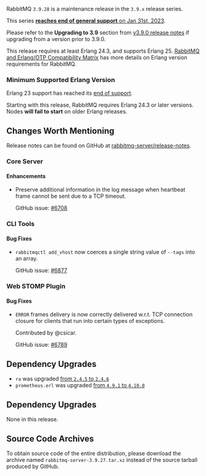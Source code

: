 RabbitMQ `3.9.28` is a maintenance release in the `3.9.x` release series.

This series [**reaches end of general support** on Jan 31st, 2023](https://rabbitmq.com/versions.html).

Please refer to the **Upgrading to 3.9** section from [v3.9.0 release notes](https://github.com/rabbitmq/rabbitmq-server/releases/tag/v3.9.0)
if upgrading from a version prior to 3.9.0.

This release requires at least Erlang 24.3, and supports Erlang 25.
[RabbitMQ and Erlang/OTP Compatibility Matrix](https://www.rabbitmq.com/which-erlang.html) has more details on Erlang version requirements for RabbitMQ.


### Minimum Supported Erlang Version

Erlang 23 support has reached its [end of support](https://www.rabbitmq.com/which-erlang.html).

Starting with this release, RabbitMQ requires Erlang 24.3 or later versions. Nodes **will fail to start** on older Erlang releases.

## Changes Worth Mentioning

Release notes can be found on GitHub at [rabbitmq-server/release-notes](https://github.com/rabbitmq/rabbitmq-server/tree/v3.9.x/release-notes).

### Core Server

#### Enhancements

 * Preserve additional information in the log message when heartbeat frame cannot
   be sent due to a TCP timeout.

   GitHub issue: [#6708](https://github.com/rabbitmq/rabbitmq-server/pull/6708)


### CLI Tools

#### Bug Fixes

 * `rabbitmqctl add_vhost` now coerces a single string value of `--tags` into an array.

   GitHub issue: [#6877](https://github.com/rabbitmq/rabbitmq-server/pull/6877)


### Web STOMP Plugin

#### Bug Fixes

 * `ERROR` frames delivery is now correctly delivered w.r.t. TCP connection closure for clients that run into
   certain types of exceptions.

   Contributed by @csicar.

   GitHub issue: [#6789](https://github.com/rabbitmq/rabbitmq-server/pull/6789)

## Dependency Upgrades

 * `ra` was upgraded [from `2.4.5` to `2.4.6`](https://github.com/rabbitmq/ra/releases)
 * `prometheus.erl` was upgraded [from `4.9.1` to `4.10.0`](https://github.com/deadtrickster/prometheus.erl/tags)


## Dependency Upgrades

None in this release.


## Source Code Archives

To obtain source code of the entire distribution, please download the archive named `rabbitmq-server-3.9.27.tar.xz`
instead of the source tarball produced by GitHub.
